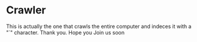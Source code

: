 # Crawler
This is actually the one that crawls the entire computer and
indeces it with a "\`" character. Thank you. Hope you Join us soon
